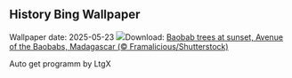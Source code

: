 ## History Bing Wallpaper
Wallpaper date: 2025-05-23
![](https://www.bing.com/th?id=OHR.BaobabAvenue_EN-CA4109713138_UHD.jpg&w=1000)Download: [Baobab trees at sunset, Avenue of the Baobabs, Madagascar (© Framalicious/Shutterstock)](https://www.bing.com/th?id=OHR.BaobabAvenue_EN-CA4109713138_UHD.jpg)

Auto get programm by LtgX
